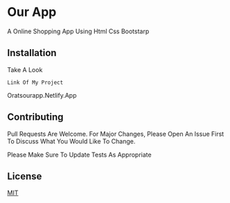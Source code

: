 
# Our App


A Online Shopping App Using Html Css Bootstarp 


## Installation


Take A Look


```Link Of My Project```
 
Oratsourapp.Netlify.App






## Contributing


Pull Requests Are Welcome. For Major Changes, Please Open An Issue First To Discuss What You Would Like To Change.
            


Please Make Sure To Update Tests As Appropriate


## License


[MIT](Https://Choosealicense.Com/Licenses/Mit/)
